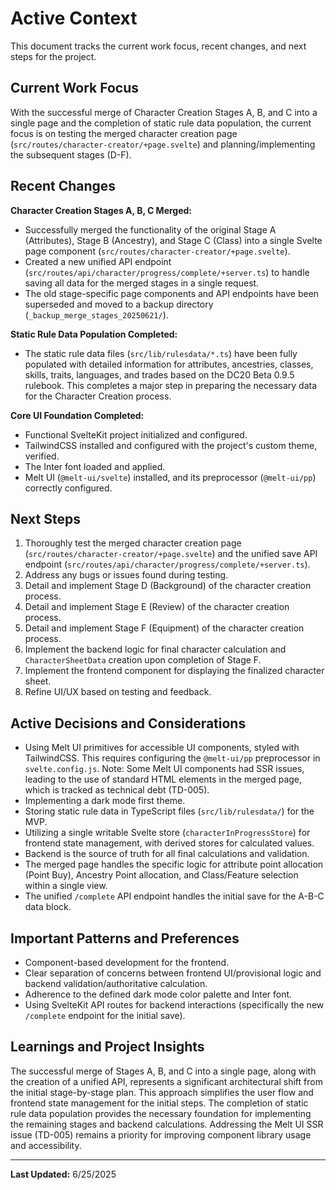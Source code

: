 # Active Context

This document tracks the current work focus, recent changes, and next steps for the project.

## Current Work Focus

With the successful merge of Character Creation Stages A, B, and C into a single page and the completion of static rule data population, the current focus is on testing the merged character creation page (`src/routes/character-creator/+page.svelte`) and planning/implementing the subsequent stages (D-F).

## Recent Changes

**Character Creation Stages A, B, C Merged:**
- Successfully merged the functionality of the original Stage A (Attributes), Stage B (Ancestry), and Stage C (Class) into a single Svelte page component (`src/routes/character-creator/+page.svelte`).
- Created a new unified API endpoint (`src/routes/api/character/progress/complete/+server.ts`) to handle saving all data for the merged stages in a single request.
- The old stage-specific page components and API endpoints have been superseded and moved to a backup directory (`_backup_merge_stages_20250621/`).

**Static Rule Data Population Completed:**
- The static rule data files (`src/lib/rulesdata/*.ts`) have been fully populated with detailed information for attributes, ancestries, classes, skills, traits, languages, and trades based on the DC20 Beta 0.9.5 rulebook. This completes a major step in preparing the necessary data for the Character Creation process.

**Core UI Foundation Completed:**
- Functional SvelteKit project initialized and configured.
- TailwindCSS installed and configured with the project's custom theme, verified.
- The Inter font loaded and applied.
- Melt UI (`@melt-ui/svelte`) installed, and its preprocessor (`@melt-ui/pp`) correctly configured.

## Next Steps

1.  Thoroughly test the merged character creation page (`src/routes/character-creator/+page.svelte`) and the unified save API endpoint (`src/routes/api/character/progress/complete/+server.ts`).
2.  Address any bugs or issues found during testing.
3.  Detail and implement Stage D (Background) of the character creation process.
4.  Detail and implement Stage E (Review) of the character creation process.
5.  Detail and implement Stage F (Equipment) of the character creation process.
6.  Implement the backend logic for final character calculation and `CharacterSheetData` creation upon completion of Stage F.
7.  Implement the frontend component for displaying the finalized character sheet.
8.  Refine UI/UX based on testing and feedback.

## Active Decisions and Considerations

- Using Melt UI primitives for accessible UI components, styled with TailwindCSS. This requires configuring the `@melt-ui/pp` preprocessor in `svelte.config.js`. Note: Some Melt UI components had SSR issues, leading to the use of standard HTML elements in the merged page, which is tracked as technical debt (TD-005).
- Implementing a dark mode first theme.
- Storing static rule data in TypeScript files (`src/lib/rulesdata/`) for the MVP.
- Utilizing a single writable Svelte store (`characterInProgressStore`) for frontend state management, with derived stores for calculated values.
- Backend is the source of truth for all final calculations and validation.
- The merged page handles the specific logic for attribute point allocation (Point Buy), Ancestry Point allocation, and Class/Feature selection within a single view.
- The unified `/complete` API endpoint handles the initial save for the A-B-C data block.

## Important Patterns and Preferences

- Component-based development for the frontend.
- Clear separation of concerns between frontend UI/provisional logic and backend validation/authoritative calculation.
- Adherence to the defined dark mode color palette and Inter font.
- Using SvelteKit API routes for backend interactions (specifically the new `/complete` endpoint for the initial save).

## Learnings and Project Insights

The successful merge of Stages A, B, and C into a single page, along with the creation of a unified API, represents a significant architectural shift from the initial stage-by-stage plan. This approach simplifies the user flow and frontend state management for the initial steps. The completion of static rule data population provides the necessary foundation for implementing the remaining stages and backend calculations. Addressing the Melt UI SSR issue (TD-005) remains a priority for improving component library usage and accessibility.

---
**Last Updated:** 6/25/2025
